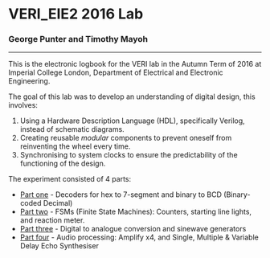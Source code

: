 # VERI_EIE2 2016 Lab

### George Punter and Timothy Mayoh
-----------------------------------
This is the electronic logbook for the VERI lab in the Autumn Term of 2016 at Imperial College London, Department of Electrical and Electronic Engineering.

The goal of this lab was to develop an understanding of digital design, this involves:

1. Using a Hardware Description Language (HDL), specifically Verilog, instead of schematic diagrams.
2. Creating reusable _modular_ components to prevent oneself from reinventing the wheel every time.
3. Synchronising to system clocks to ensure the predictability of the functioning of the design.

The experiment consisted of 4 parts:
- [Part one](/part_1) - Decoders for hex to 7-segment and binary to BCD (Binary-coded Decimal)
- [Part two](/part_2) - FSMs (Finite State Machines): Counters, starting line lights, and reaction meter.
- [Part three](/part_3) - Digital to analogue conversion and sinewave generators
- [Part four](/part_4) - Audio processing: Amplify x4, and Single, Multiple & Variable Delay Echo Synthesiser
